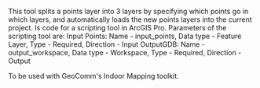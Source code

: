 This tool splits a points layer into 3 layers by specifying which points go in which layers, and automatically loads the new points layers into the current project. 
Is code for a scripting tool in ArcGIS Pro.
Parameters of the scripting tool are:
  Input Points: Name - input_points, Data type - Feature Layer, Type - Required, Direction - Input
  OutputGDB: Name - output_workspace, Data type - Workspace, Type - Required, Direction - Output

To be used with GeoComm's Indoor Mapping toolkit.
